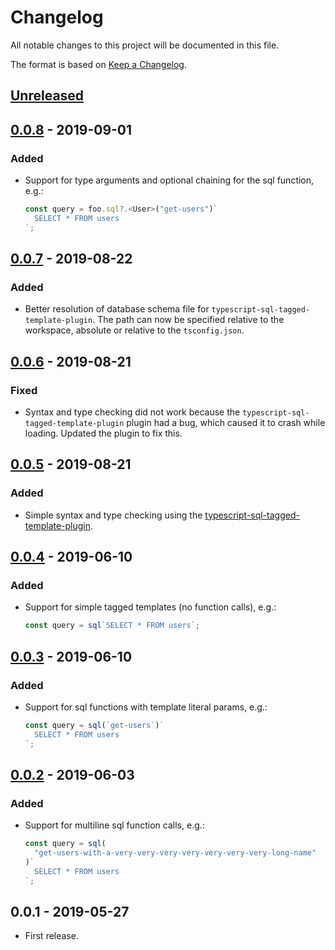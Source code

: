# Changelog

All notable changes to this project will be documented in this file.

The format is based on [Keep a Changelog](https://keepachangelog.com/en/1.0.0/).

## [Unreleased]

## [0.0.8] - 2019-09-01

### Added

- Support for type arguments and optional chaining for the sql function, e.g.:

  ```ts
  const query = foo.sql?.<User>("get-users")`
    SELECT * FROM users
  `;
  ```

## [0.0.7] - 2019-08-22

### Added

- Better resolution of database schema file for `typescript-sql-tagged-template-plugin`. The path can now be specified relative to the workspace, absolute or relative to the `tsconfig.json`.

## [0.0.6] - 2019-08-21

### Fixed

- Syntax and type checking did not work because the `typescript-sql-tagged-template-plugin` plugin had a bug, which caused it to crash while loading. Updated the plugin to fix this.

## [0.0.5] - 2019-08-21

### Added

- Simple syntax and type checking using the [typescript-sql-tagged-template-plugin](https://github.com/frigus02/typescript-sql-tagged-template-plugin).

## [0.0.4] - 2019-06-10

### Added

- Support for simple tagged templates (no function calls), e.g.:

  ```ts
  const query = sql`SELECT * FROM users`;
  ```

## [0.0.3] - 2019-06-10

### Added

- Support for sql functions with template literal params, e.g.:

  ```ts
  const query = sql(`get-users`)`
    SELECT * FROM users
  `;
  ```

## [0.0.2] - 2019-06-03

### Added

- Support for multiline sql function calls, e.g.:

  ```ts
  const query = sql(
    "get-users-with-a-very-very-very-very-very-very-very-long-name"
  )`
    SELECT * FROM users
  `;
  ```

## 0.0.1 - 2019-05-27

- First release.

[Unreleased]: https://github.com/frigus02/vscode-sql-tagged-template-literals/compare/v0.0.8...HEAD
[0.0.8]: https://github.com/frigus02/vscode-sql-tagged-template-literals/compare/v0.0.7...v0.0.8
[0.0.7]: https://github.com/frigus02/vscode-sql-tagged-template-literals/compare/v0.0.6...v0.0.7
[0.0.6]: https://github.com/frigus02/vscode-sql-tagged-template-literals/compare/v0.0.5...v0.0.6
[0.0.5]: https://github.com/frigus02/vscode-sql-tagged-template-literals/compare/v0.0.4...v0.0.5
[0.0.4]: https://github.com/frigus02/vscode-sql-tagged-template-literals/compare/v0.0.3...v0.0.4
[0.0.3]: https://github.com/frigus02/vscode-sql-tagged-template-literals/compare/v0.0.2...v0.0.3
[0.0.2]: https://github.com/frigus02/vscode-sql-tagged-template-literals/compare/v0.0.1...v0.0.2
